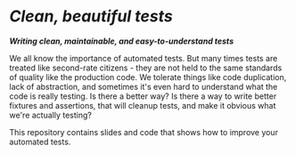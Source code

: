 # _Clean, beautiful tests_

**_Writing clean, maintainable, and easy-to-understand tests_**

We all know the importance of automated tests. But many times tests are treated like second-rate citizens - they are not held to the same standards of quality like the production code. We tolerate things like code duplication, lack of abstraction, and sometimes it's even hard to understand what the code is really testing. Is there a better way? Is there a way to write better fixtures and assertions, that will cleanup tests, and make it obvious what we're actually testing?

This repository contains slides and code that shows how to improve your automated tests.
